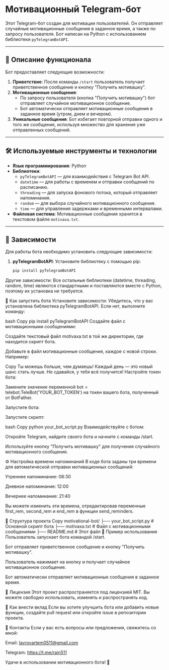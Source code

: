 # Мотивационный Telegram-бот

Этот Telegram-бот создан для мотивации пользователей. Он отправляет случайные мотивационные сообщения в заданное время, а также по запросу пользователя. Бот написан на Python с использованием библиотеки `pyTelegramBotAPI`.

---

## 📝 Описание функционала

Бот предоставляет следующие возможности:
1. **Приветствие**: После команды `/start` пользователь получает приветственное сообщение и кнопку "Получить мотивашку".
2. **Мотивационные сообщения**:
   - По запросу пользователя (кнопка "Получить мотивашку") бот отправляет случайное мотивационное сообщение.
   - Бот автоматически отправляет мотивационные сообщения в заданное время (утром, днем и вечером).
3. **Уникальные сообщения**: Бот избегает повторной отправки одного и того же сообщения, используя множество для хранения уже отправленных сообщений.

---

## 🛠️ Используемые инструменты и технологии

- **Язык программирования**: Python
- **Библиотеки**:
  - `pyTelegramBotAPI` — для взаимодействия с Telegram Bot API.
  - `datetime` — для работы с временем и отправки сообщений по расписанию.
  - `threading` — для запуска фонового потока, который отправляет напоминания.
  - `random` — для выбора случайного мотивационного сообщения.
  - `time` — для управления задержками и временными интервалами.
- **Файловая система**: Мотивационные сообщения хранятся в текстовом файле `motivaxa.txt`.

---

## 📂 Зависимости

Для работы бота необходимо установить следующие зависимости:

1. **pyTelegramBotAPI**:
   Установите библиотеку с помощью pip:
   ```bash
   pip install pyTelegramBotAPI
   
Другие зависимости:
Все остальные библиотеки (datetime, threading, random, time) являются стандартными и поставляются вместе с Python, поэтому их установка не требуется.

🚀 Как запустить бота
Установите зависимости:
Убедитесь, что у вас установлена библиотека pyTelegramBotAPI. Если нет, выполните команду:

bash
Copy
pip install pyTelegramBotAPI
Создайте файл с мотивационными сообщениями:

Создайте текстовый файл motivaxa.txt в той же директории, где находится скрипт бота.

Добавьте в файл мотивационные сообщения, каждое с новой строки. Например:

Copy
Ты можешь больше, чем думаешь!
Каждый день — это новый шанс стать лучше.
Не сдавайся, у тебя всё получится!
Настройте токен бота:

Замените значение переменной bot = telebot.TeleBot('YOUR_BOT_TOKEN') на токен вашего бота, полученный от BotFather.

Запустите бота:

Запустите скрипт:

bash
Copy
python your_bot_script.py
Взаимодействуйте с ботом:

Откройте Telegram, найдите своего бота и начните с команды /start.

Используйте кнопку "Получить мотивашку" для получения случайного мотивационного сообщения.

⚙️ Настройка времени напоминаний
В коде бота заданы три времени для автоматической отправки мотивационных сообщений:

Утреннее напоминание: 08:30

Дневное напоминание: 12:00

Вечернее напоминание: 21:40

Вы можете изменить эти времена, отредактировав переменные first_rem, second_rem и end_rem в функции send_reminders.

📄 Структура проекта
Copy
motivational-bot/
├── your_bot_script.py  # Основной скрипт бота
├── motivaxa.txt        # Файл с мотивационными сообщениями
├── README.md           # Этот файл
📌 Пример использования
Пользователь запускает бота командой /start.

Бот отправляет приветственное сообщение и кнопку "Получить мотивашку".

Пользователь нажимает на кнопку и получает случайное мотивационное сообщение.

Бот автоматически отправляет мотивационные сообщения в заданное время.

📜 Лицензия
Этот проект распространяется под лицензией MIT. Вы можете свободно использовать, изменять и распространять код.

🤝 Как внести вклад
Если вы хотите улучшить бота или добавить новые функции, создайте pull request или откройте issue в репозитории проекта.

📧 Контакты
Если у вас есть вопросы или предложения, свяжитесь со мной:

Email: lavrovartem0511@gmail.com

Telegram: https://t.me/rain511

Удачи в использовании мотивационного бота! 🚀